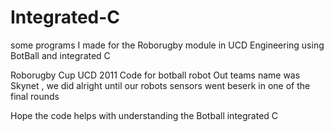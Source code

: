 Integrated-C
============

some programs I made for the Roborugby module in UCD Engineering using BotBall and integrated C

Roborugby Cup UCD 2011 Code for botball robot
Out teams name was Skynet , we did alright until our robots sensors went beserk in one of the final rounds

Hope the code helps with understanding the Botball integrated C
